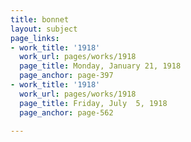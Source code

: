 ```yaml
---
title: bonnet
layout: subject
page_links:
- work_title: '1918'
  work_url: pages/works/1918
  page_title: Monday, January 21, 1918
  page_anchor: page-397
- work_title: '1918'
  work_url: pages/works/1918
  page_title: Friday, July  5, 1918
  page_anchor: page-562

---
```

